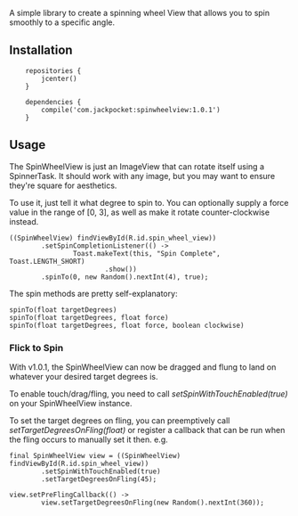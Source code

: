 A simple library to create a spinning wheel View that allows you to spin smoothly to a specific angle.

## Installation

```
    repositories {
        jcenter()
    }

    dependencies {
        compile('com.jackpocket:spinwheelview:1.0.1')
    }
```

## Usage

The SpinWheelView is just an ImageView that can rotate itself using a SpinnerTask. It should work with any image, but you may want to ensure they're square for aesthetics.

To use it, just tell it what degree to spin to. You can optionally supply a force value in the range of [0, 3], as well as make it rotate counter-clockwise instead. 

    ((SpinWheelView) findViewById(R.id.spin_wheel_view))
            .setSpinCompletionListener(() ->
                    Toast.makeText(this, "Spin Complete", Toast.LENGTH_SHORT)
                            .show())
            .spinTo(0, new Random().nextInt(4), true);

The spin methods are pretty self-explanatory:

    spinTo(float targetDegrees)
    spinTo(float targetDegrees, float force)
    spinTo(float targetDegrees, float force, boolean clockwise)

### Flick to Spin

With v1.0.1, the SpinWheelView can now be dragged and flung to land on whatever your desired target degrees is. 

To enable touch/drag/fling, you need to call *setSpinWithTouchEnabled(true)* on your SpinWheelView instance.

To set the target degrees on fling, you can preemptively call *setTargetDegreesOnFling(float)* or register a callback that can be run when the fling occurs to manually set it then. e.g.

    final SpinWheelView view = ((SpinWheelView) findViewById(R.id.spin_wheel_view))
            .setSpinWithTouchEnabled(true)
            .setTargetDegreesOnFling(45);

    view.setPreFlingCallback(() ->
            view.setTargetDegreesOnFling(new Random().nextInt(360));

